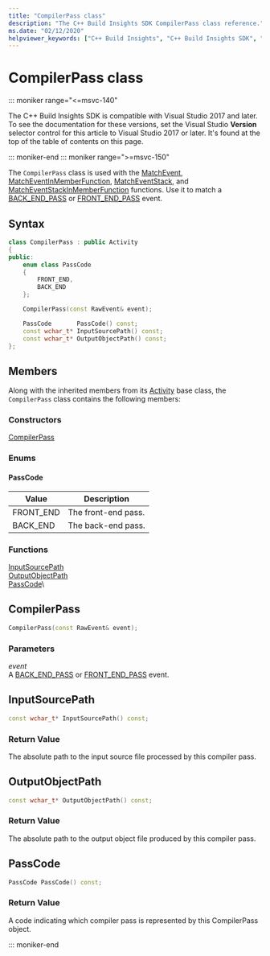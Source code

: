 ```yaml
---
title: "CompilerPass class"
description: "The C++ Build Insights SDK CompilerPass class reference."
ms.date: "02/12/2020"
helpviewer_keywords: ["C++ Build Insights", "C++ Build Insights SDK", "CompilerPass", "throughput analysis", "build time analysis", "vcperf.exe"]
---
```

# CompilerPass class

::: moniker range="<=msvc-140"

The C++ Build Insights SDK is compatible with Visual Studio 2017 and later. To see the documentation for these versions, set the Visual Studio **Version** selector control for this article to Visual Studio 2017 or later. It's found at the top of the table of contents on this page.

::: moniker-end
::: moniker range=">=msvc-150"

The `CompilerPass` class is used with the [MatchEvent](../functions/match-event.md), [MatchEventInMemberFunction](../functions/match-event-in-member-function.md), [MatchEventStack](../functions/match-event-stack.md), and [MatchEventStackInMemberFunction](../functions/match-event-stack-in-member-function.md) functions. Use it to match a [BACK_END_PASS](../event-table.md#back-end-pass) or [FRONT_END_PASS](../event-table.md#front-end-pass) event.

## Syntax

```cpp
class CompilerPass : public Activity
{
public:
    enum class PassCode
    {
        FRONT_END,
        BACK_END
    };

    CompilerPass(const RawEvent& event);

    PassCode       PassCode() const;
    const wchar_t* InputSourcePath() const;
    const wchar_t* OutputObjectPath() const;
};
```

## Members

Along with the inherited members from its [Activity](activity.md) base class, the `CompilerPass` class contains the following members:

### Constructors

[CompilerPass](#compiler-pass)

### Enums

#### PassCode

|Value|Description|
|-|-|
|FRONT_END|The front-end pass.|
|BACK_END|The back-end pass.|

### Functions

[InputSourcePath](#input-source-path)\
[OutputObjectPath](#output-object-path)\
[PassCode](#pass-code)\

## <a name="compiler-pass"></a> CompilerPass

```cpp
CompilerPass(const RawEvent& event);
```

### Parameters

*event*\
A [BACK_END_PASS](../event-table.md#back-end-pass) or [FRONT_END_PASS](../event-table.md#front-end-pass) event.

## <a name="input-source-path"></a> InputSourcePath

```cpp
const wchar_t* InputSourcePath() const;
```

### Return Value

The absolute path to the input source file processed by this compiler pass.

## <a name="output-object-path"></a> OutputObjectPath

```cpp
const wchar_t* OutputObjectPath() const;
```

### Return Value

The absolute path to the output object file produced by this compiler pass.

## <a name="pass-code"></a> PassCode

```cpp
PassCode PassCode() const;
```

### Return Value

A code indicating which compiler pass is represented by this CompilerPass object.

::: moniker-end
